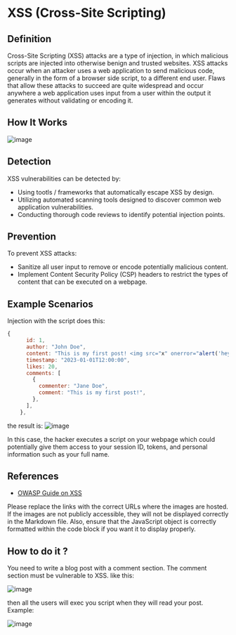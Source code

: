 # XSS (Cross-Site Scripting)

## Definition

Cross-Site Scripting (XSS) attacks are a type of injection, in which malicious scripts are injected into otherwise benign and trusted websites. XSS attacks occur when an attacker uses a web application to send malicious code, generally in the form of a browser side script, to a different end user. Flaws that allow these attacks to succeed are quite widespread and occur anywhere a web application uses input from a user within the output it generates without validating or encoding it.

## How It Works

![image](https://github.com/GuillaumeDorschner/HackMe/assets/44686652/a0e78870-5c49-49fb-862f-3f64f31645fc)


## Detection

XSS vulnerabilities can be detected by:
- Using tootls / frameworks that automatically escape XSS by design.
- Utilizing automated scanning tools designed to discover common web application vulnerabilities.
- Conducting thorough code reviews to identify potential injection points.

## Prevention

To prevent XSS attacks:
- Sanitize all user input to remove or encode potentially malicious content.
- Implement Content Security Policy (CSP) headers to restrict the types of content that can be executed on a webpage.


## Example Scenarios

Injection with the script does this:
```js
{
      id: 1,
      author: "John Doe",
      content: "This is my first post! <img src="x" onerror="alert('hey')">",
      timestamp: "2023-01-01T12:00:00",         
      likes: 20,
      comments: [
        {
          commenter: "Jane Doe",
          comment: "This is my first post!",
        },
      ],
    },
```

the result is:
![image](https://github.com/GuillaumeDorschner/HackMe/assets/44686652/6762aef5-8adf-4e36-a5ec-f70a4c7c3564)

In this case, the hacker executes a script on your webpage which could potentially give them access to your session ID, tokens, and personal information such as your full name.

## References

- [OWASP Guide on XSS](https://owasp.org/www-community/attacks/xss/)


Please replace the links with the correct URLs where the images are hosted. If the images are not publicly accessible, they will not be displayed correctly in the Markdown file. Also, ensure that the JavaScript object is correctly formatted within the code block if you want it to display properly.

## How to do it ?

You need to write a blog post with a comment section. The comment section must be vulnerable to XSS. like this:

![image](https://github.com/GuillaumeDorschner/HackMe/assets/44686652/d95df2e4-17b8-4f07-b54b-1436b6af5df3)


then all the users will exec you script when they will read your post. Example:

![image](https://github.com/GuillaumeDorschner/HackMe/assets/44686652/6762aef5-8adf-4e36-a5ec-f70a4c7c3564)